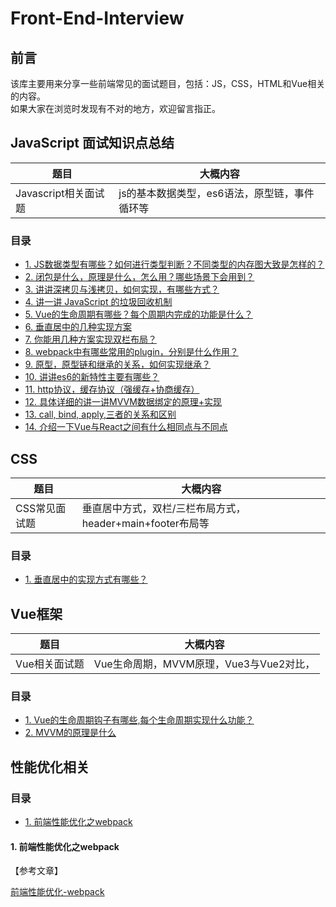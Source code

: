 # Front-End-Interview

## 前言


该库主要用来分享一些前端常见的面试题目，包括：JS，CSS，HTML和Vue相关的内容。<br>
如果大家在浏览时发现有不对的地方，欢迎留言指正。

## JavaScript 面试知识点总结
| 题目                 | 大概内容                   |
| ------------------- | -------------------------- |
| Javascript相关面试题 | js的基本数据类型，es6语法，原型链，事件循环等|

### 目录
- [1. JS数据类型有哪些？如何进行类型判断？不同类型的内存图大致是怎样的？](https://github.com/JCHappytime/Front-End-Interview-Vue/issues/2)
- [2. 闭包是什么，原理是什么，怎么用？哪些场景下会用到？](https://github.com/JCHappytime/Front-End-Interview-Vue/issues/3)
- [3. 讲讲深拷贝与浅拷贝，如何实现，有哪些方式？](https://github.com/JCHappytime/Front-End-Interview-Vue/issues/4)
- [4. 讲一讲 JavaScript 的垃圾回收机制](https://github.com/JCHappytime/Front-End-Interview-Vue/issues/5)
- [5. Vue的生命周期有哪些？每个周期内完成的功能是什么？](https://github.com/JCHappytime/Front-End-Interview-Vue/issues/6)
- [6. 垂直居中的几种实现方案 ](https://github.com/JCHappytime/Front-End-Interview-Vue/issues/7)
- [7. 你能用几种方案实现双栏布局？](https://github.com/JCHappytime/Front-End-Interview-Vue/issues/8)
- [8. webpack中有哪些常用的plugin，分别是什么作用？](https://github.com/JCHappytime/Front-End-Interview-Vue/issues/9)
- [9. 原型，原型链和继承的关系，如何实现继承？](https://github.com/JCHappytime/Front-End-Interview-Vue/issues/10)
- [10. 讲讲es6的新特性主要有哪些？](https://github.com/JCHappytime/Front-End-Interview-Vue/issues/11)
- [11. http协议，缓存协议（强缓存+协商缓存）](https://github.com/JCHappytime/Front-End-Interview-Vue/issues/12)
- [12. 具体详细的讲一讲MVVM数据绑定的原理+实现](https://github.com/JCHappytime/Front-End-Interview-Vue/issues/13)
- [13. call, bind, apply,三者的关系和区别](https://github.com/JCHappytime/Front-End-Interview-Vue/issues/14)
- [14. 介绍一下Vue与React之间有什么相同点与不同点](https://github.com/JCHappytime/Front-End-Interview-Vue/issues/15)



## CSS
| 题目         | 大概内容                    |
| ------------ | -------------------------- |
| CSS常见面试题 | 垂直居中方式，双栏/三栏布局方式，header+main+footer布局等|

### 目录

- [1. 垂直居中的实现方式有哪些？](#1-垂直居中的实现方式有哪些)




## Vue框架

| 题目                 | 大概内容                   |
| ------------------- | -------------------------- |
| Vue相关面试题 | Vue生命周期，MVVM原理，Vue3与Vue2对比，|

### 目录
- [1. Vue的生命周期钩子有哪些,每个生命周期实现什么功能？](#1-Vue的生命周期钩子有哪些每个生命周期实现什么功能)
- [2. MVVM的原理是什么](#2-MVVM的原理是什么)



## 性能优化相关

### 目录

- [1. 前端性能优化之webpack](#1-前端性能优化之webpack)


#### 1. 前端性能优化之webpack

【参考文章】

[前端性能优化-webpack](https://juejin.cn/post/6911472693405548557)



